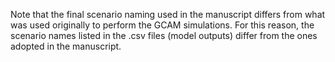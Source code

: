 Note that the final scenario naming used in the manuscript differs from what was used originally to perform the GCAM simulations. For this reason, the scenario names listed in the .csv files (model outputs) differ from the ones adopted in the manuscript.
